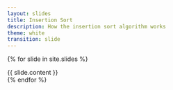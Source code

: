 ```yaml
---
layout: slides
title: Insertion Sort 
description: How the insertion sort algorithm works
theme: white
transition: slide
---
```


{% for slide in site.slides %}
<section>
	{{ slide.content }}
</section>
{% endfor %}